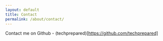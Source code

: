```yaml
---
layout: default
title: Contact
permalink: /about/contact/
---
```


Contact me on Github - (techprepared)[https://github.com/techprepared]